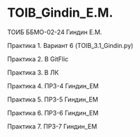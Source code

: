 # TOIB_Gindin_E.M.
ТОИБ ББМО-02-24 Гиндин Е.М.

Практика 1. Вариант 6 (TOIB_3.1_Gindin.py)

Практика 2. В GitFlic

Практика 3. В ЛК

Практика 4. ПРЗ-4 Гиндин_ЕМ

Практика 5. ПРЗ-5 Гиндин_ЕМ

Практика 6. ПРЗ-6 Гиндин_ЕМ

Практика 7. ПРЗ-7 Гиндин_ЕМ
